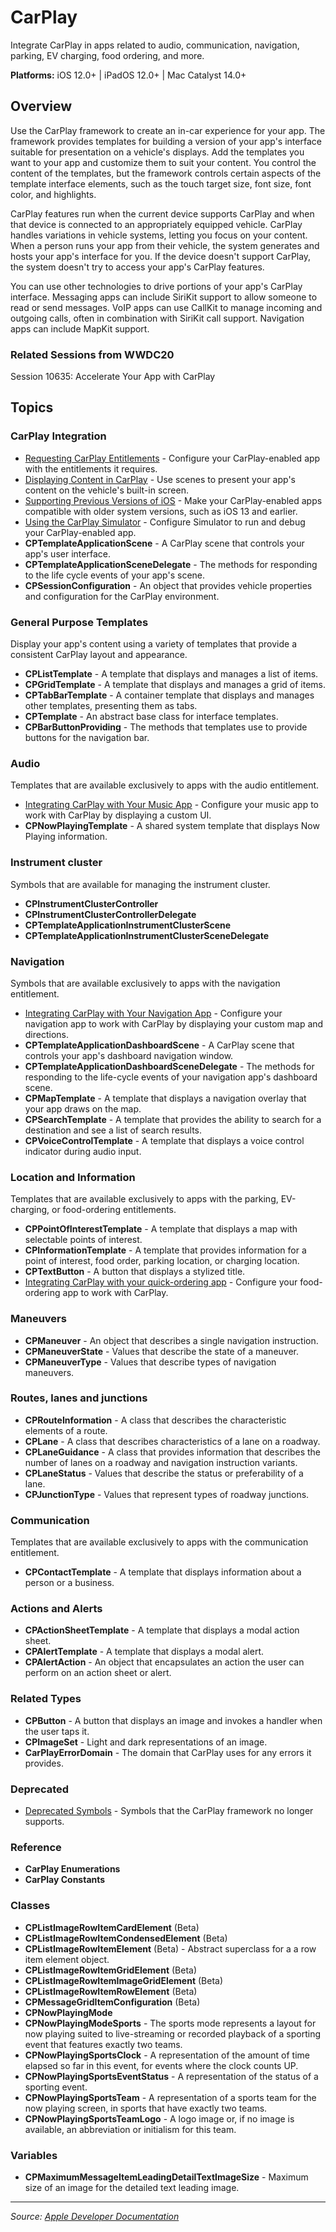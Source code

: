 # CarPlay

Integrate CarPlay in apps related to audio, communication, navigation, parking, EV charging, food ordering, and more.

**Platforms:** iOS 12.0+ | iPadOS 12.0+ | Mac Catalyst 14.0+

## Overview

Use the CarPlay framework to create an in-car experience for your app. The framework provides templates for building a version of your app's interface suitable for presentation on a vehicle's displays. Add the templates you want to your app and customize them to suit your content. You control the content of the templates, but the framework controls certain aspects of the template interface elements, such as the touch target size, font size, font color, and highlights.

CarPlay features run when the current device supports CarPlay and when that device is connected to an appropriately equipped vehicle. CarPlay handles variations in vehicle systems, letting you focus on your content. When a person runs your app from their vehicle, the system generates and hosts your app's interface for you. If the device doesn't support CarPlay, the system doesn't try to access your app's CarPlay features.

You can use other technologies to drive portions of your app's CarPlay interface. Messaging apps can include SiriKit support to allow someone to read or send messages. VoIP apps can use CallKit to manage incoming and outgoing calls, often in combination with SiriKit call support. Navigation apps can include MapKit support.

### Related Sessions from WWDC20

Session 10635: Accelerate Your App with CarPlay

## Topics

### CarPlay Integration
- [Requesting CarPlay Entitlements](https://developer.apple.com/documentation/carplay/requesting_carplay_entitlements) - Configure your CarPlay-enabled app with the entitlements it requires.
- [Displaying Content in CarPlay](https://developer.apple.com/documentation/carplay/displaying_content_in_carplay) - Use scenes to present your app's content on the vehicle's built-in screen.
- [Supporting Previous Versions of iOS](https://developer.apple.com/documentation/carplay/supporting_previous_versions_of_ios) - Make your CarPlay-enabled apps compatible with older system versions, such as iOS 13 and earlier.
- [Using the CarPlay Simulator](https://developer.apple.com/documentation/carplay/using_the_carplay_simulator) - Configure Simulator to run and debug your CarPlay-enabled app.
- **CPTemplateApplicationScene** - A CarPlay scene that controls your app's user interface.
- **CPTemplateApplicationSceneDelegate** - The methods for responding to the life cycle events of your app's scene.
- **CPSessionConfiguration** - An object that provides vehicle properties and configuration for the CarPlay environment.

### General Purpose Templates
Display your app's content using a variety of templates that provide a consistent CarPlay layout and appearance.
- **CPListTemplate** - A template that displays and manages a list of items.
- **CPGridTemplate** - A template that displays and manages a grid of items.
- **CPTabBarTemplate** - A container template that displays and manages other templates, presenting them as tabs.
- **CPTemplate** - An abstract base class for interface templates.
- **CPBarButtonProviding** - The methods that templates use to provide buttons for the navigation bar.

### Audio
Templates that are available exclusively to apps with the audio entitlement.
- [Integrating CarPlay with Your Music App](https://developer.apple.com/documentation/carplay/integrating_carplay_with_your_music_app) - Configure your music app to work with CarPlay by displaying a custom UI.
- **CPNowPlayingTemplate** - A shared system template that displays Now Playing information.

### Instrument cluster
Symbols that are available for managing the instrument cluster.
- **CPInstrumentClusterController**
- **CPInstrumentClusterControllerDelegate**
- **CPTemplateApplicationInstrumentClusterScene**
- **CPTemplateApplicationInstrumentClusterSceneDelegate**

### Navigation
Symbols that are available exclusively to apps with the navigation entitlement.
- [Integrating CarPlay with Your Navigation App](https://developer.apple.com/documentation/carplay/integrating_carplay_with_your_navigation_app) - Configure your navigation app to work with CarPlay by displaying your custom map and directions.
- **CPTemplateApplicationDashboardScene** - A CarPlay scene that controls your app's dashboard navigation window.
- **CPTemplateApplicationDashboardSceneDelegate** - The methods for responding to the life-cycle events of your navigation app's dashboard scene.
- **CPMapTemplate** - A template that displays a navigation overlay that your app draws on the map.
- **CPSearchTemplate** - A template that provides the ability to search for a destination and see a list of search results.
- **CPVoiceControlTemplate** - A template that displays a voice control indicator during audio input.

### Location and Information
Templates that are available exclusively to apps with the parking, EV-charging, or food-ordering entitlements.
- **CPPointOfInterestTemplate** - A template that displays a map with selectable points of interest.
- **CPInformationTemplate** - A template that provides information for a point of interest, food order, parking location, or charging location.
- **CPTextButton** - A button that displays a stylized title.
- [Integrating CarPlay with your quick-ordering app](https://developer.apple.com/documentation/carplay/integrating_carplay_with_your_quick-ordering_app) - Configure your food-ordering app to work with CarPlay.

### Maneuvers
- **CPManeuver** - An object that describes a single navigation instruction.
- **CPManeuverState** - Values that describe the state of a maneuver.
- **CPManeuverType** - Values that describe types of navigation maneuvers.

### Routes, lanes and junctions
- **CPRouteInformation** - A class that describes the characteristic elements of a route.
- **CPLane** - A class that describes characteristics of a lane on a roadway.
- **CPLaneGuidance** - A class that provides information that describes the number of lanes on a roadway and navigation instruction variants.
- **CPLaneStatus** - Values that describe the status or preferability of a lane.
- **CPJunctionType** - Values that represent types of roadway junctions.

### Communication
Templates that are available exclusively to apps with the communication entitlement.
- **CPContactTemplate** - A template that displays information about a person or a business.

### Actions and Alerts
- **CPActionSheetTemplate** - A template that displays a modal action sheet.
- **CPAlertTemplate** - A template that displays a modal alert.
- **CPAlertAction** - An object that encapsulates an action the user can perform on an action sheet or alert.

### Related Types
- **CPButton** - A button that displays an image and invokes a handler when the user taps it.
- **CPImageSet** - Light and dark representations of an image.
- **CarPlayErrorDomain** - The domain that CarPlay uses for any errors it provides.

### Deprecated
- [Deprecated Symbols](https://developer.apple.com/documentation/carplay/deprecated_symbols) - Symbols that the CarPlay framework no longer supports.

### Reference
- **CarPlay Enumerations**
- **CarPlay Constants**

### Classes
- **CPListImageRowItemCardElement** (Beta)
- **CPListImageRowItemCondensedElement** (Beta)
- **CPListImageRowItemElement** (Beta) - Abstract superclass for a a row item element object.
- **CPListImageRowItemGridElement** (Beta)
- **CPListImageRowItemImageGridElement** (Beta)
- **CPListImageRowItemRowElement** (Beta)
- **CPMessageGridItemConfiguration** (Beta)
- **CPNowPlayingMode**
- **CPNowPlayingModeSports** - The sports mode represents a layout for now playing suited to live-streaming or recorded playback of a sporting event that features exactly two teams.
- **CPNowPlayingSportsClock** - A representation of the amount of time elapsed so far in this event, for events where the clock counts UP.
- **CPNowPlayingSportsEventStatus** - A representation of the status of a sporting event.
- **CPNowPlayingSportsTeam** - A representation of a sports team for the now playing screen, in sports that have exactly two teams.
- **CPNowPlayingSportsTeamLogo** - A logo image or, if no image is available, an abbreviation or initialism for this team.

### Variables
- **CPMaximumMessageItemLeadingDetailTextImageSize** - Maximum size of an image for the detailed text leading image.

---

*Source: [Apple Developer Documentation](https://developer.apple.com/documentation/CarPlay)*